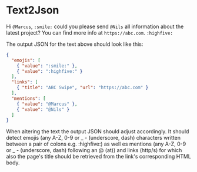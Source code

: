 # Text2Json

Hi `@Marcus`, `:smile:` could you please send `@Nils` all information about the latest project? You can find more info at `https://abc.com`. `:highfive:`

The output JSON for the text above should look like this:

```json
{
  "emojis": [
    { "value": ":smile:" },
    { "value": ":highfive:" }
  ],
  "links": [
    { "title": "ABC Swipe", "url": "https://abc.com" }
  ],
  "mentions": [
    { "value": "@Marcus" },
    { "value": "@Nils" }
  ]
} 
```
When altering the text the output JSON should adjust accordingly. It should detect emojis (any A-Z, 0-9 or _ - (underscore, dash) characters written between a pair of colons e.g. :highfive:) as well es mentions (any A-Z, 0-9 or _ - (underscore, dash) following an @ (at)) and links (http/s) for which also the page's title should be retrieved from the link's corresponding HTML body.